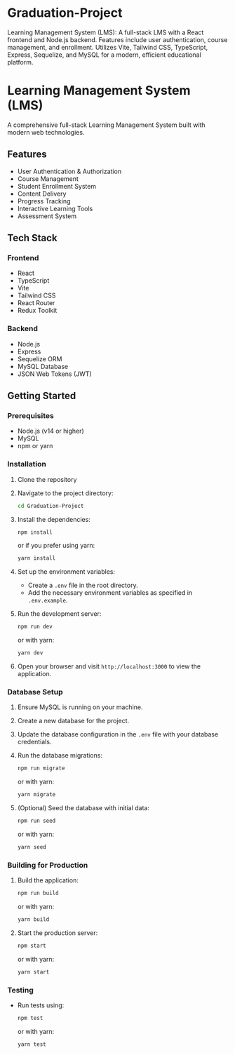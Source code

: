 # Graduation-Project

Learning Management System (LMS): A full-stack LMS with a React frontend and Node.js backend. Features include user authentication, course management, and enrollment. Utilizes Vite, Tailwind CSS, TypeScript, Express, Sequelize, and MySQL for a modern, efficient educational platform.

# Learning Management System (LMS)

A comprehensive full-stack Learning Management System built with modern web technologies.

## Features

- User Authentication & Authorization
- Course Management
- Student Enrollment System
- Content Delivery
- Progress Tracking
- Interactive Learning Tools
- Assessment System

## Tech Stack

### Frontend

- React
- TypeScript
- Vite
- Tailwind CSS
- React Router
- Redux Toolkit

### Backend

- Node.js
- Express
- Sequelize ORM
- MySQL Database
- JSON Web Tokens (JWT)

## Getting Started

### Prerequisites

- Node.js (v14 or higher)
- MySQL
- npm or yarn

### Installation

1. Clone the repository

2. Navigate to the project directory:

   ```bash
   cd Graduation-Project
   ```

3. Install the dependencies:

   ```bash
   npm install
   ```

   or if you prefer using yarn:

   ```bash
   yarn install
   ```

4. Set up the environment variables:

   - Create a `.env` file in the root directory.
   - Add the necessary environment variables as specified in `.env.example`.

5. Run the development server:

   ```bash
   npm run dev
   ```

   or with yarn:

   ```bash
   yarn dev
   ```

6. Open your browser and visit `http://localhost:3000` to view the application.

### Database Setup

1. Ensure MySQL is running on your machine.

2. Create a new database for the project.

3. Update the database configuration in the `.env` file with your database credentials.

4. Run the database migrations:

   ```bash
   npm run migrate
   ```

   or with yarn:

   ```bash
   yarn migrate
   ```

5. (Optional) Seed the database with initial data:
   ```bash
   npm run seed
   ```
   or with yarn:
   ```bash
   yarn seed
   ```

### Building for Production

1. Build the application:

   ```bash
   npm run build
   ```

   or with yarn:

   ```bash
   yarn build
   ```

2. Start the production server:
   ```bash
   npm start
   ```
   or with yarn:
   ```bash
   yarn start
   ```

### Testing

- Run tests using:
  ```bash
  npm test
  ```
  or with yarn:
  ```bash
  yarn test
  ```
